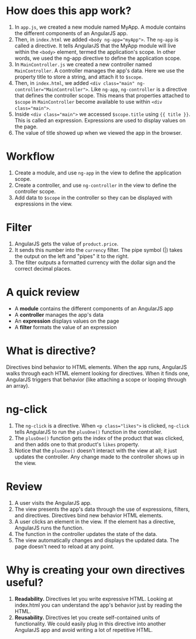 # How does this app work?

1. In ```app.js```, we created a new module named MyApp. A module contains the different components of an AngularJS app.
2. Then, in ```index.html``` we added ```<body ng-app="myApp">```. The ```ng-app``` is called a directive. It tells AngularJS that the MyApp module will live within the ```<body>``` element, termed the application's scope. In other words, we used the ng-app directive to define the application scope.
3. In ```MainController.js``` we created a new controller named ```MainController```. A controller manages the app's data. Here we use the property title to store a string, and attach it to ```$scope```.
4. Then, in ```index.html```, we added ```<div class="main" ng-controller="MainController">```. Like ```ng-app```, ```ng-controller``` is a directive that defines the controller scope. This means that properties attached to ```$scope``` in ```MainController``` become available to use within ```<div class="main">```.
5. Inside ```<div class="main">``` we accessed ```$scope.title``` using ```{{ title }}```. This is called an expression. Expressions are used to display values on the page.
6. The value of title showed up when we viewed the app in the browser.

# Workflow

1. Create a module, and use ```ng-app``` in the view to define the application scope.
2. Create a controller, and use ```ng-controller``` in the view to define the controller scope.
3. Add data to ```$scope``` in the controller so they can be displayed with expressions in the view.

# Filter

1. AngularJS gets the value of ```product.price```.
2. It sends this number into the ```currency``` filter. The pipe symbol (|) takes the output on the left and "pipes" it to the right.
3. The filter outputs a formatted currency with the dollar sign and the correct decimal places.

# A quick review

- A __module__ contains the different components of an AngularJS app
- A __controller__ manages the app's data
- An __expression__ displays values on the page
- A __filter__ formats the value of an expression

# What is directive?

Directives bind behavior to HTML elements. When the app runs, AngularJS walks through each HTML element looking for directives. When it finds one, AngularJS triggers that behavior (like attaching a scope or looping through an array).

# ng-click

1. The ```ng-click``` is a directive. When ```<p class="likes">``` is clicked, ```ng-click``` tells AngularJS to run the ```plusOne()``` function in the controller.
2. The ```plusOne()``` function gets the index of the product that was clicked, and then adds one to that product's ```likes``` property.
3. Notice that the ```plusOne()``` doesn't interact with the view at all; it just updates the controller. Any change made to the controller shows up in the view.

# Review

1. A user visits the AngularJS app.
2. The view presents the app's data through the use of expressions, filters, and directives. Directives bind new behavior HTML elements.
3. A user clicks an element in the view. If the element has a directive, AngularJS runs the function.
4. The function in the controller updates the state of the data.
5. The view automatically changes and displays the updated data. The page doesn't need to reload at any point.

# Why is creating your own directives useful?

1. **Readability.** Directives let you write expressive HTML. Looking at index.html you can understand the app's behavior just by reading the HTML.
2. **Reusability.** Directives let you create self-contained units of functionality. We could easily plug in this directive into another AngularJS app and avoid writing a lot of repetitive HTML.